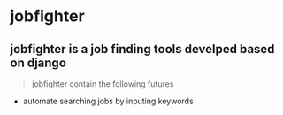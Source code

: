 jobfighter
========================

jobfighter is a job finding tools develped based on django
-------------------------------------------------------------------------


 > jobfighter contain the following futures

* automate searching jobs by inputing keywords


